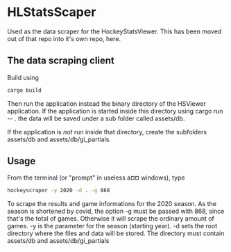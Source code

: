 # HLStatsScaper
Used as the data scraper for the HockeyStatsViewer. This has been moved out of that repo into it's own repo, here.

## The data scraping client

Build using 

```bash
cargo build
``` 

Then run the application instead the binary directory of the HSViewer application. If the application is started inside this directory
using cargo run -- . the data will be saved under a sub folder called assets/db.

If the application is *not* run inside that directory, create the subfolders assets/db and assets/db/gi_partials.

## Usage
From the terminal (or "prompt" in useless a¤¤ windows), type

```bash
hockeyscraper -y 2020 -d . -g 868
```

To scrape the results and game informations for the 2020 season. As the season is shortened
by covid, the option -g must be passed with 868, since that's the total of games. Otherwise
it will scrape the ordinary amount of games. -y is the parameter for the season (starting year).
-d sets the root directory where the files and data will be stored. The directory must contain
assets/db and assets/db/gi_partials
